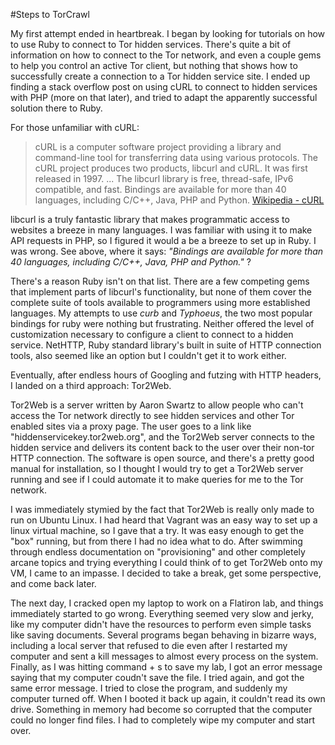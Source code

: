 #Steps to TorCrawl

My first attempt ended in heartbreak. I began by looking for tutorials on how to
use Ruby to connect to Tor hidden services. There's quite a bit of information on
how to connect to the Tor network, and even a couple gems to help you control an
active Tor client, but nothing that shows how to successfully create a connection
to a Tor hidden service site. I ended up finding a stack overflow post on using
cURL to connect to hidden services with PHP (more on that later), and tried to
adapt the apparently successful solution there to Ruby.

For those unfamiliar with cURL:

>cURL is a computer software project providing a library and command-line tool
>for transferring data using various protocols. The cURL project produces two
>products, libcurl and cURL. It was first released in 1997.
>...
>The libcurl library is free, thread-safe, IPv6 compatible, and fast. Bindings
>are available for more than 40 languages, including C/C++, Java, PHP and Python.
>[Wikipedia - cURL](http://en.wikipedia.org/wiki/CURL)

libcurl is a truly fantastic library that makes programmatic access to websites a
breeze in many languages. I was familiar with using it to make API requests in PHP,
so I figured it would a be a breeze to set up in Ruby. I was wrong. See above,
where it says: *"Bindings are available for more than 40 languages, including C/C++,
Java, PHP and Python."* ?

There's a reason Ruby isn't on that list. There are a few competing gems that
implement parts of libcurl's functionality, but none of them cover the complete
suite of tools available to programmers using more established languages. My attempts
to use *curb* and *Typhoeus*, the two most popular bindings for ruby were nothing
but frustrating. Neither offered the level of customization necessary to configure
a client to connect to a hidden service. NetHTTP, Ruby standard library's built
in suite of HTTP connection tools, also seemed like an option but I couldn't get it
to work either.

Eventually, after endless hours of Googling and futzing with HTTP headers, I landed
on a third approach: Tor2Web.

Tor2Web is a server written by Aaron Swartz to allow people who can't access the
Tor network directly to see hidden services and other Tor enabled sites via a
proxy page. The user goes to a link like "hiddenservicekey.tor2web.org", and the
Tor2Web server connects to the hidden service and delivers its content back to the
user over their non-tor HTTP connection. The software is open source, and there's
a pretty good manual for installation, so I thought I would try to get a Tor2Web
server running and see if I could automate it to make queries for me to the Tor
network.

I was immediately stymied by the fact that Tor2Web is really only made to run on
Ubuntu Linux. I had heard that Vagrant was an easy way to set up a linux virtual
machine, so I gave that a try. It was easy enough to get the "box" running, but
from there I had no idea what to do. After swimming through endless documentation
on "provisioning" and other completely arcane topics and trying everything I could
think of to get Tor2Web onto my VM, I came to an impasse. I decided to take a break,
get some perspective, and come back later.

The next day, I cracked open my laptop to work on a Flatiron lab, and things
immediately started to go wrong. Everything seemed very slow and jerky, like my
computer didn't have the resources to perform even simple tasks like saving documents.
Several programs began behaving in bizarre ways, including a local server that refused
to die even after I restarted my computer and sent a kill messages to almost every
process on the system. Finally, as I was hitting command + s to save my lab, I got
an error message saying that my computer coudn't save the file. I tried again, and
got the same error message. I tried to close the program, and suddenly my computer
turned off. When I booted it back up again, it couldn't read its own drive. Something
in memory had become so corrupted that the computer could no longer find files. I had
to completely wipe my computer and start over.
